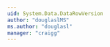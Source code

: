 ```yaml
---
uid: System.Data.DataRowVersion
author: "douglaslMS"
ms.author: "douglasl"
manager: "craigg"
---
```

